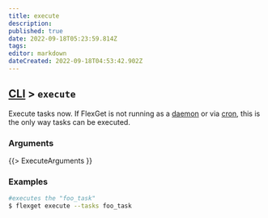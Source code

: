 ```yaml
---
title: execute
description: 
published: true
date: 2022-09-18T05:23:59.814Z
tags: 
editor: markdown
dateCreated: 2022-09-18T04:53:42.902Z
---
```


## [CLI](/CLI) > `execute`
Execute tasks now. If FlexGet is not running as a [daemon](/Daemon) or via [cron](/InstallWizard/Partial/Crontab), this is the only way tasks can be executed.

### Arguments
{{> ExecuteArguments }}

### Examples
```bash
#executes the "foo_task"
$ flexget execute --tasks foo_task
```